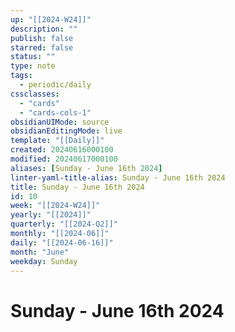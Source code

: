 ```yaml
---
up: "[[2024-W24]]"
description: ""
publish: false
starred: false
status: ""
type: note
tags:
  - periodic/daily
cssclasses:
  - "cards"
  - "cards-cols-1"
obsidianUIMode: source
obsidianEditingMode: live
template: "[[Daily]]"
created: 20240616000100
modified: 20240617000100
aliases: [Sunday - June 16th 2024]
linter-yaml-title-alias: Sunday - June 16th 2024
title: Sunday - June 16th 2024
id: 10
week: "[[2024-W24]]"
yearly: "[[2024]]"
quarterly: "[[2024-Q2]]"
monthly: "[[2024-06]]"
daily: "[[2024-06-16]]"
month: "June"
weekday: Sunday
---
```


# Sunday - June 16th 2024
